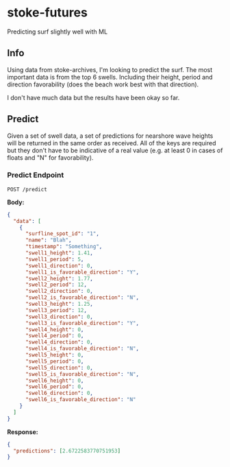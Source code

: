 # stoke-futures

Predicting surf slightly well with ML

## Info

Using data from stoke-archives, I'm looking to predict the surf. The most important data is from the top 6 swells. Including their height, period and direction favorability (does the beach work best with that direction).

I don't have much data but the results have been okay so far.

## Predict

Given a set of swell data, a set of predictions for nearshore wave heights will be returned in the same order as received. All of the keys are required but they don't have to be indicative of a real value (e.g. at least 0 in cases of floats and "N" for favorability).

### Predict Endpoint

`POST /predict`

**Body:**

```json
{
  "data": [
    {
      "surfline_spot_id": "1",
      "name": "Blah",
      "timestamp": "Something",
      "swell1_height": 1.41,
      "swell1_period": 5,
      "swell1_direction": 0,
      "swell1_is_favorable_direction": "Y",
      "swell2_height": 1.77,
      "swell2_period": 12,
      "swell2_direction": 0,
      "swell2_is_favorable_direction": "N",
      "swell3_height": 1.25,
      "swell3_period": 12,
      "swell3_direction": 0,
      "swell3_is_favorable_direction": "Y",
      "swell4_height": 0,
      "swell4_period": 0,
      "swell4_direction": 0,
      "swell4_is_favorable_direction": "N",
      "swell5_height": 0,
      "swell5_period": 0,
      "swell5_direction": 0,
      "swell5_is_favorable_direction": "N",
      "swell6_height": 0,
      "swell6_period": 0,
      "swell6_direction": 0,
      "swell6_is_favorable_direction": "N"
    }
  ]
}
```

**Response:**

```json
{
  "predictions": [2.6722583770751953]
}
```
